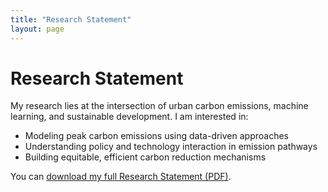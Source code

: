 ```yaml
---
title: "Research Statement"
layout: page
---
```


# Research Statement

My research lies at the intersection of urban carbon emissions, machine learning, and sustainable development. I am interested in:

- Modeling peak carbon emissions using data-driven approaches
- Understanding policy and technology interaction in emission pathways
- Building equitable, efficient carbon reduction mechanisms

You can [download my full Research Statement (PDF)](/Users/jinleima/Documents/GitHub/Jinlei-Ma.github.io/static/files/research_statement.pdf).
